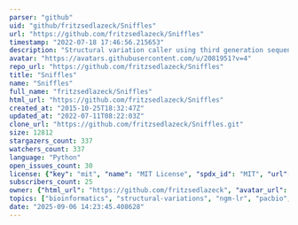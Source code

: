 ```yaml
---
parser: "github"
uid: "github/fritzsedlazeck/Sniffles"
url: "https://github.com/fritzsedlazeck/Sniffles"
timestamp: "2022-07-18 17:46:56.215653"
description: "Structural variation caller using third generation sequencing"
avatar: "https://avatars.githubusercontent.com/u/2081951?v=4"
repo_url: "https://github.com/fritzsedlazeck/Sniffles"
title: "Sniffles"
name: "Sniffles"
full_name: "fritzsedlazeck/Sniffles"
html_url: "https://github.com/fritzsedlazeck/Sniffles"
created_at: "2015-10-25T18:32:47Z"
updated_at: "2022-07-11T08:22:03Z"
clone_url: "https://github.com/fritzsedlazeck/Sniffles.git"
size: 12812
stargazers_count: 337
watchers_count: 337
language: "Python"
open_issues_count: 30
license: {"key": "mit", "name": "MIT License", "spdx_id": "MIT", "url": "https://api.github.com/licenses/mit", "node_id": "MDc6TGljZW5zZTEz"}
subscribers_count: 25
owner: {"html_url": "https://github.com/fritzsedlazeck", "avatar_url": "https://avatars.githubusercontent.com/u/2081951?v=4", "login": "fritzsedlazeck", "type": "User"}
topics: ["bioinformatics", "structural-variations", "ngm-lr", "pacbio", "nanopore", "structural-variation", "bioconda"]
date: "2025-09-06 14:23:45.408628"
---
```

